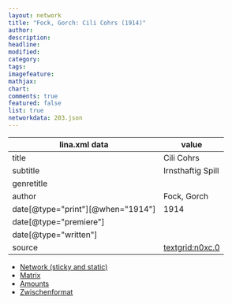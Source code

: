 ```yaml
---
layout: network
title: "Fock, Gorch: Cili Cohrs (1914)"
author:
description:
headline:
modified:
category:
tags:
imagefeature: 
mathjax: 
chart: 
comments: true
featured: false
list: true
networkdata: 203.json
---
```

lina.xml data  | value
------------- | -------------
title|Cili Cohrs
subtitle|Irnsthaftig Spill
genretitle|
author|Fock, Gorch
date[@type="print"][@when="1914"]|1914
date[@type="premiere"]|
date[@type="written"]|
source|[textgrid:n0xc.0](https://textgridlab.org/1.0/tgcrud-public/rest/textgrid:n0xc.0/data)



* [Network (sticky and static)](/linas/network203)
* [Matrix](/linas/matrix203)
* [Amounts](/linas/amount203)
* [Zwischenformat](/linas/lina203 )
